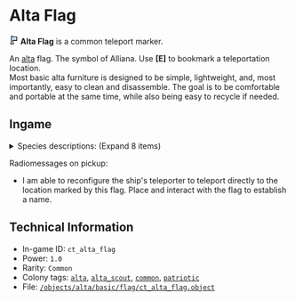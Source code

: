 # Alta Flag

<img src="https://raw.githubusercontent.com/Ceterai/Enternia/main/objects/alta/basic/flag/icon.png" alt="Alta Flag icon" loading="lazy" height=16px width="auto" /> **Alta Flag** is a common teleport marker.

An [alta](https://ceterai.github.io/MyEnternia/Wiki/Tags/Alta) flag. The symbol of Alliana. Use **[E]** to bookmark a teleportation location.  
Most basic alta furniture is designed to be simple, lightweight, and, most importantly, easy to clean and disassemble. The goal is to be comfortable and portable at the same time, while also being easy to recycle if needed.

## Ingame

<details markdown="1"><summary>Species descriptions: (Expand 8 items)</summary>

- Alta: I can use this flag's locator module as a teleportation waypoint.
- Apex: An Alta flag. I can use this as a waypoint for teleportation.
- Avian: This Alta flag can be bookmarked as a destination for my ship teleporter.
- Floran: Alta flag makess good point to teleport back to ussing teleporter!
- Glitch: Observant. A small locator module attached to this Alta flag allows it to be bookmarked for teleportation.
- Human: This Alta flag can be saved as a location for my teleporter. Then I can return to it any time.
- Hylotl: This Alta flag can act as a way point, enabling me to return to this point using a teleporter.
- Novakid: I can bookmark this Alta flag for quick teleportin'.

</details>

Radiomessages on pickup:

- I am able to reconfigure the ship's teleporter to teleport directly to the location marked by this flag. Place and interact with the flag to establish a name.

## Technical Information

- In-game ID: `ct_alta_flag`
- Power: `1.0`
- Rarity: `Common`
- Colony tags: [`alta`](https://ceterai.github.io/MyEnternia/Wiki/Tags/Alta), [`alta_scout`](https://ceterai.github.io/MyEnternia/Wiki/Tags/AltaScout), [`common`](https://ceterai.github.io/MyEnternia/Wiki/Tags/Common), [`patriotic`](https://ceterai.github.io/MyEnternia/Wiki/Tags/Patriotic)
- File: [`/objects/alta/basic/flag/ct_alta_flag.object`](https://github.com/Ceterai/Enternia/blob/main/objects/alta/basic/flag/ct_alta_flag.object)
